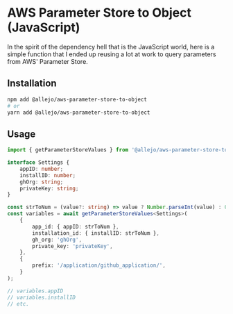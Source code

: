 # AWS Parameter Store to Object (JavaScript)

In the spirit of the dependency hell that is the JavaScript world, here is a simple function that I ended up reusing a lot at work to query parameters from AWS' Parameter Store.

## Installation

```bash
npm add @allejo/aws-parameter-store-to-object
# or
yarn add @allejo/aws-parameter-store-to-object
```

## Usage

```typescript
import { getParameterStoreValues } from '@allejo/aws-parameter-store-to-object';

interface Settings {
    appID: number;
    installID: number;
    ghOrg: string;
    privateKey: string;
}

const strToNum = (value?: string) => value ? Number.parseInt(value) : 0;
const variables = await getParameterStoreValues<Settings>(
    {
        app_id: { appID: strToNum },
        installation_id: { installID: strToNum },
        gh_org: 'ghOrg',
        private_key: 'privateKey',
    },
    {
        prefix: '/application/github_application/',
    }
);

// variables.appID
// variables.installID
// etc.
```
